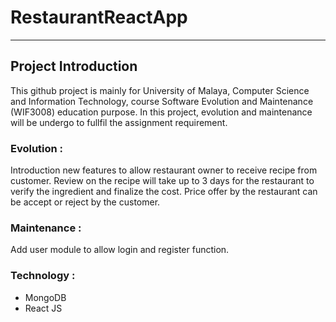 # RestaurantReactApp
<hr/>
<h2> Project Introduction </h2>
<p>This github project is mainly for University of Malaya, Computer Science and Information Technology, course Software Evolution and Maintenance (WIF3008) education purpose. In this project, evolution and maintenance will be undergo to fullfil the assignment requirement.</p>

<h3>Evolution : </h3>
<p>Introduction new features to allow restaurant owner to receive recipe from customer. Review on the recipe will take up to 3 days for the restaurant to verify the ingredient and finalize the cost. Price offer by the restaurant can be accept or reject by the customer.</p>

<h3>Maintenance : </h3>
<p>Add user module to allow login and register function.</p>

<h3>Technology : </h3>
<ul>
  <li>MongoDB</li>
  <li>React JS</li>
  
</ul>

<h3></h3>
